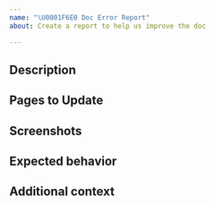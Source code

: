 ```yaml
---
name: "\U0001F6E0 Doc Error Report"
about: Create a report to help us improve the doc

---
```


<!-- Thanks for deciding to open an issue! Before submitting, please fill in the following information. -->

<!-- See [How to contribute](https://zowe.github.io/docs-site/latest/contribute/contribute.html) for guidance on writing an actionable issue description. -->

## Description
<!-- A clear and concise description of what the error is.-->

## Pages to Update
<!--https://zowe.github.io/docs-site/...-->

## Screenshots
<!--Add screenshots to help explain your problem, if needed.-->

## Expected behavior
<!--A clear and concise description of what you expect to happen.-->

## Additional context
<!--Add any other context about the documentation error here.-->
